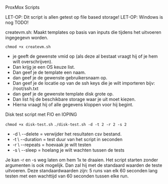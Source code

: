 ProxMox Scripts

LET-OP: Dit script is allen getest op file based storage!
LET-OP: Windows is nog TODO!

createvm.sh:
Maakt templates op basis van inputs die tijdens het uitvoeren ingegegevn worden.

```chmod +x createvm.sh```

* je geeft de gewenste vmid op (als deze al bestaat vraagt hij of je hem wilt overschrijven).
* Dan krijg je een OS keuze list.
* Dan geef je de template een naam.
* dan geef je de gewenste gebruikersnaam op.
* Dan geef je de locatie op van de ssh keys die je wilt importeren bijv: /root/ssh.txt
* dan geef je de gewenste template disk grote op.
* Dan list hij de beschikbare storage waar je uit moet kiezen.
* Hierna vraagt hij of alle gegevens kloppen voor hij begint.

Disk test script met FIO en IOPING

```chmod +x disk-test.sh```
```./disk-test.sh -d -t 2 -r 2 -s 2```

* -d \ --delete = verwijder het resultaten csv bestand.
* -t \ --duration = test duur van het script in seconden
* -r \ --repeats = hoevaak je wilt testen
* -s \ --sleep = hoelang je wilt wachten tussen de tests

Je kan -r en -s weg laten om hem 1x te draaien.
Het script starten zonder argumenten is ook mogelijk. Dan zal hij met de standaard waarden de teste uitvoeren.
Deze standaardwaarden zijn: 5 runs van elk 60 seconden lang testen met een wachttijd van 60 seconden tussen elke run.
